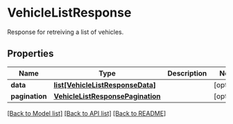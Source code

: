# VehicleListResponse

Response for retreiving a list of vehicles.
## Properties
Name | Type | Description | Notes
------------ | ------------- | ------------- | -------------
**data** | [**list[VehicleListResponseData]**](VehicleListResponseData.md) |  | [optional] 
**pagination** | [**VehicleListResponsePagination**](VehicleListResponsePagination.md) |  | [optional] 

[[Back to Model list]](../README.md#documentation-for-models) [[Back to API list]](../README.md#documentation-for-api-endpoints) [[Back to README]](../README.md)


